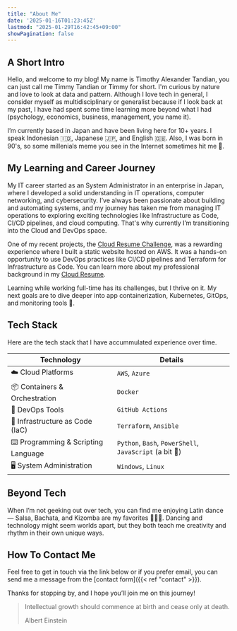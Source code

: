 ```yaml
---
title: "About Me"
date: '2025-01-16T01:23:45Z'
lastmod: "2025-01-29T16:42:45+09:00"
showPagination: false
---
```



## A Short Intro

Hello, and welcome to my blog! My name is Timothy Alexander Tandian, you can just call me Timmy Tandian or Timmy for short. I'm curious by nature and love to look at data and pattern. Although I love tech in general, I consider myself as multidisciplinary or generalist because if I look back at my past, I have had spent some time learning more beyond what I had (psychology, economics, business, management, you name it).

I’m currently based in Japan and have been living here for 10+ years. I speak Indonesian :indonesia:, Japanese :jp:, and English :gb:. Also, I was born in 90's, so some millenials meme you see in the Internet sometimes hit me :hand_over_mouth:. 

## My Learning and Career Journey

My IT career started as an System Administrator in an enterprise in Japan, where I developed a solid understanding in IT operations, computer networking, and cybersecurity. I’ve always been passionate about building and automating systems, and my journey has taken me from managing IT operations to exploring exciting technologies like Infrastructure as Code, CI/CD pipelines, and cloud computing. That's why currently I’m transitioning into the Cloud and DevOps space.

One of my recent projects, the [Cloud Resume Challenge](https://cloudresumechallenge.dev/docs/faq/), was a rewarding experience where I built a static website hosted on AWS. It was a hands-on opportunity to use DevOps practices like CI/CD pipelines and Terraform for Infrastructure as Code. You can learn more about my professional background in my [Cloud Resume](https://timmytandian.com).

Learning while working full-time has its challenges, but I thrive on it. My next goals are to dive deeper into app containerization, Kubernetes, GitOps, and monitoring tools :rocket:.

## Tech Stack

Here are the tech stack that I have accummulated experience over time.

| Technology                                  | Details                           |
| ------------------------------------------- | --------------------------------- |
| :cloud: Cloud Platforms                     | `AWS`, `Azure`                    |
| :package: Containers & Orchestration        | `Docker`                          |
| :wrench: DevOps Tools                       | `GitHub Actions`                  |
| :scroll: Infrastructure as Code (IaC)       | `Terraform`, `Ansible`            |
| :keyboard: Programming & Scripting Language | `Python`, `Bash`, `PowerShell`, `JavaScript` (a bit :pinching_hand:)|
| :desktop_computer: System Administration    | `Windows`, `Linux`                |


## Beyond Tech

When I’m not geeking out over tech, you can find me enjoying Latin dance — Salsa, Bachata, and Kizomba are my favorites :man_dancing::mirror_ball::woman_dancing:. Dancing and technology might seem worlds apart, but they both teach me creativity and rhythm in their own unique ways.

## How To Contact Me
Feel free to get in touch via the link below or if you prefer email, you can send me a message from the [contact form]({{< ref "contact" >}}).

Thanks for stopping by, and I hope you’ll join me on this journey!

> Intellectual growth should commence at birth and cease only at death.
> 
> Albert Einstein